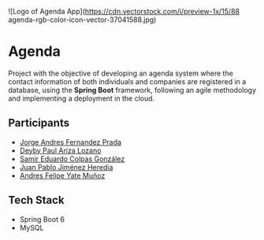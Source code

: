 ![Logo of Agenda App](https://cdn.vectorstock.com/i/preview-1x/15/88 agenda-rgb-color-icon-vector-37041588.jpg)

# Agenda

Project with the objective of developing an agenda system where the contact information of both individuals and companies are registered in a database, using the **Spring Boot** framework, following an agile methodology and implementing a deployment in the cloud.


## Participants

- [Jorge Andres Fernandez Prada](www.linkedin.com/in/jorge-andres-fernandez-prada-712b212b0)
- [Deyby Paul Ariza Lozano](https://www.linkedin.com/in/deyby-ariza-4667731aa/)
- [Samir Eduardo Colpas González](https://www.linkedin.com/in/samir-colpas-dev/)
- [Juan Pablo Jiménez Heredia](https://www.linkedin.com/in/juan-pablo-jimenez-h/)
- [Andres Felipe Yate Muñoz](https://co.linkedin.com/in/andres-felipe-yate-munoz-a177252a9)


## Tech Stack

- Spring Boot 6
- MySQL




